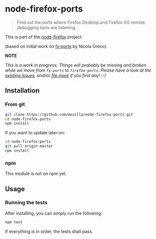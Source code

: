 # node-firefox-ports

> Find out the ports where Firefox Desktop and Firefox OS remote debugging tools are listening.

This is part of the [node-firefox](https://github.com/mozilla/node-firefox) project.

(based on initial work on [fx-ports](https://github.com/nicola/fx-ports) by Nicola Greco).

**NOTE**

*This is a work in progress. Things will probably be missing and broken while we move from `fx-ports` to `firefox-ports`. Please have a look at the [existing issues](https://github.com/mozilla/node-firefox-ports/issues), and/or [file more](https://github.com/mozilla/node-firefox-ports/issues/new) if you find any! :-)*

## Installation

### From git

```bash
git clone https://github.com/mozilla/node-firefox-ports.git
cd node-firefox-ports
npm install
```

If you want to update later on:

```bash
cd node-firefox-ports
git pull origin master
npm install
```

### npm

This module is not on npm yet.

<!---
## Install

```sh
# Library
$ npm install fx-ports

# Command line
$ npm install -g fx-ports
```

## Usage

#### Command line

```sh
$ fx-ports --help

Usage: node fx-ports [options]

Options:
   --version    Print version and exit
   --b2g        Show Boot2Gecko (FirefoxOS) listening ports only
   --detailed   Show details of each Remote Debugger
   --firefox    Show Firefox Desktop listening ports only
   --json       Formats in json
```

#### Node library

```javascript
var fxports = require('fx-ports');
fxports({detailed:true, b2g:true}, function(err, instances) {
  console.log("Found a B2G on", instances.port);
});
```
-->

## Usage

### Running the tests

After installing, you can simply run the following:

```bash
npm test
```

If everything is in order, the tests shall pass.
